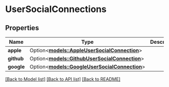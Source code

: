 # UserSocialConnections

## Properties

Name | Type | Description | Notes
------------ | ------------- | ------------- | -------------
**apple** | Option<[**models::AppleUserSocialConnection**](AppleUserSocialConnection.md)> |  | [optional]
**github** | Option<[**models::GithubUserSocialConnection**](GithubUserSocialConnection.md)> |  | [optional]
**google** | Option<[**models::GoogleUserSocialConnection**](GoogleUserSocialConnection.md)> |  | [optional]

[[Back to Model list]](../README.md#documentation-for-models) [[Back to API list]](../README.md#documentation-for-api-endpoints) [[Back to README]](../README.md)


